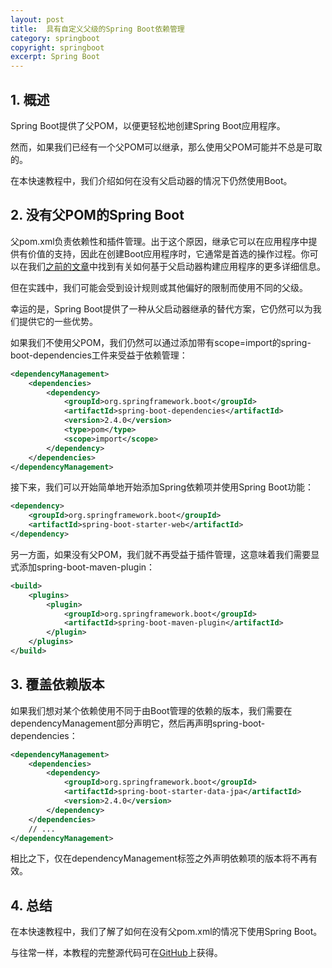 ```yaml
---
layout: post
title:  具有自定义父级的Spring Boot依赖管理
category: springboot
copyright: springboot
excerpt: Spring Boot
---
```


## 1. 概述

Spring Boot提供了父POM，以便更轻松地创建Spring Boot应用程序。

然而，如果我们已经有一个父POM可以继承，那么使用父POM可能并不总是可取的。

在本快速教程中，我们介绍如何在没有父启动器的情况下仍然使用Boot。

## 2. 没有父POM的Spring Boot

父pom.xml负责依赖性和插件管理。出于这个原因，继承它可以在应用程序中提供有价值的支持，因此在创建Boot应用程序时，它通常是首选的操作过程。你可以在我们[之前的文章]()中找到有关如何基于父启动器构建应用程序的更多详细信息。

但在实践中，我们可能会受到设计规则或其他偏好的限制而使用不同的父级。

幸运的是，Spring Boot提供了一种从父启动器继承的替代方案，它仍然可以为我们提供它的一些优势。

如果我们不使用父POM，我们仍然可以通过添加带有scope=import的spring-boot-dependencies工件来受益于依赖管理：

```xml
<dependencyManagement>
    <dependencies>
        <dependency>
            <groupId>org.springframework.boot</groupId>
            <artifactId>spring-boot-dependencies</artifactId>
            <version>2.4.0</version>
            <type>pom</type>
            <scope>import</scope>
        </dependency>
    </dependencies>
</dependencyManagement>
```

接下来，我们可以开始简单地开始添加Spring依赖项并使用Spring Boot功能：

```xml
<dependency>
    <groupId>org.springframework.boot</groupId>
    <artifactId>spring-boot-starter-web</artifactId>
</dependency>
```

另一方面，如果没有父POM，我们就不再受益于插件管理，这意味着我们需要显式添加spring-boot-maven-plugin：

```xml
<build>
    <plugins>
        <plugin>
            <groupId>org.springframework.boot</groupId>
            <artifactId>spring-boot-maven-plugin</artifactId>
        </plugin>
    </plugins>
</build>
```

## 3. 覆盖依赖版本

如果我们想对某个依赖使用不同于由Boot管理的依赖的版本，我们需要在dependencyManagement部分声明它，然后再声明spring-boot-dependencies：

```xml
<dependencyManagement>
    <dependencies>
        <dependency>
            <groupId>org.springframework.boot</groupId>
            <artifactId>spring-boot-starter-data-jpa</artifactId>
            <version>2.4.0</version>
        </dependency>
    </dependencies>
    // ...
</dependencyManagement>
```

相比之下，仅在dependencyManagement标签之外声明依赖项的版本将不再有效。

## 4. 总结

在本快速教程中，我们了解了如何在没有父pom.xml的情况下使用Spring Boot。

与往常一样，本教程的完整源代码可在[GitHub](https://github.com/tuyucheng7/taketoday-tutorial4j/tree/master/spring-boot-modules/spring-boot-artifacts-1)上获得。